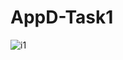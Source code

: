 # AppD-Task1
![i1](https://user-images.githubusercontent.com/97444040/151615960-903dbce2-d99a-46a2-bd95-87fa844f9117.jpeg)
